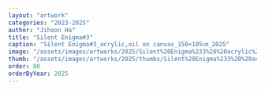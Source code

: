 ```yaml
---
layout: "artwork"
categories: "2023-2025"
author: "Jihoon Ha"
title: "Silent Enigma#3"
caption: "Silent Enigma#3_acrylic,oil on canvas_150×105㎝_2025"
image: "/assets/images/artworks/2025/Silent%20Enigma%233%20%20acrylic%2Coil%20on%20canvas%20150x105cm2025.jpg"
thumb: "/assets/images/artworks/2025/thumbs/Silent%20Enigma%233%20%20acrylic%2Coil%20on%20canvas%20150x105cm2025.jpg"
order: 80
orderByYear: 2025
---
```


